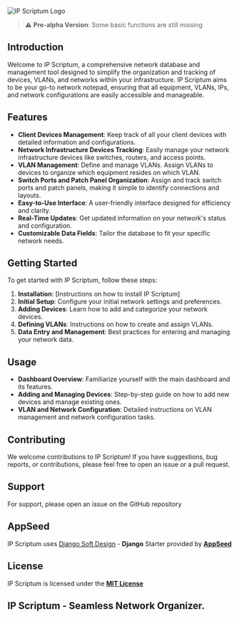 ![IP Scriptum Logo](https://raw.githubusercontent.com/tmarquespt/ip-symphony/master/home/static/img/ipscriptum.png)


> :warning: **Pre-alpha Version**: Some basic functions are still missing 


## Introduction
Welcome to IP Scriptum, a comprehensive network database and management tool designed to simplify the organization and tracking of devices, VLANs, and networks within your infrastructure. IP Scriptum aims to be your go-to network notepad, ensuring that all equipment, VLANs, IPs, and network configurations are easily accessible and manageable.

## Features
- **Client Devices Management**: Keep track of all your client devices with detailed information and configurations.
- **Network Infrastructure Devices Tracking**: Easily manage your network infrastructure devices like switches, routers, and access points.
- **VLAN Management**: Define and manage VLANs. Assign VLANs to devices to organize which equipment resides on which VLAN.
- **Switch Ports and Patch Panel Organization**: Assign and track switch ports and patch panels, making it simple to identify connections and layouts.
- **Easy-to-Use Interface**: A user-friendly interface designed for efficiency and clarity.
- **Real-Time Updates**: Get updated information on your network's status and configuration.
- **Customizable Data Fields**: Tailor the database to fit your specific network needs.

## Getting Started
To get started with IP Scriptum, follow these steps:
1. **Installation**: [Instructions on how to install IP Scriptum]
2. **Initial Setup**: Configure your initial network settings and preferences.
3. **Adding Devices**: Learn how to add and categorize your network devices.
4. **Defining VLANs**: Instructions on how to create and assign VLANs.
5. **Data Entry and Management**: Best practices for entering and managing your network data.

## Usage
- **Dashboard Overview**: Familiarize yourself with the main dashboard and its features.
- **Adding and Managing Devices**: Step-by-step guide on how to add new devices and manage existing ones.
- **VLAN and Network Configuration**: Detailed instructions on VLAN management and network configuration tasks.

## Contributing
We welcome contributions to IP Scriptum! If you have suggestions, bug reports, or contributions, please feel free to open an issue or a pull request.

## Support
For support, please open an issue on the GitHub repository

## AppSeed
IP Scriptum uses [Django Soft Design](https://appseed.us/product/soft-ui-design/django/) - **Django** Starter provided by **[AppSeed](https://appseed.us/)**

## License
IP Scriptum is licensed under the **[MIT License](https://github.com/tmarquespt/ipsymhpony/blob/master/LICENSE.md)**

## IP Scriptum - Seamless Network Organizer.

